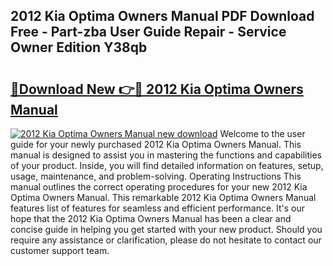 ## 2012 Kia Optima Owners Manual PDF Download Free - Part-zba User Guide Repair - Service Owner Edition Y38qb

# <h2><a href="http://bc219.oget.top/?id=2012+Kia+Optima+Owners+Manual">🔗Download New 👉🔴 2012 Kia Optima Owners Manual</a></h2>

[![2012 Kia Optima Owners Manual new download](https://i.imgur.com/5g1atiW.png)](http://bc219.oget.top/?id=2012+Kia+Optima+Owners+Manual)
Welcome to the user guide for your newly purchased 2012 Kia Optima Owners Manual. This manual is designed to assist you in mastering the functions and capabilities of your product. Inside, you will find detailed information on features, setup, usage, maintenance, and problem-solving. Operating Instructions This manual outlines the correct operating procedures for your new 2012 Kia Optima Owners Manual. This remarkable 2012 Kia Optima Owners Manual features list of features for seamless and efficient performance. It's our hope that the 2012 Kia Optima Owners Manual has been a clear and concise guide in helping you get started with your new product. Should you require any assistance or clarification, please do not hesitate to contact our customer support team.
